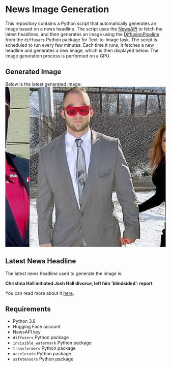 # News Image Generation
This repository contains a Python script that automatically generates an image based on a news headline. The script uses the [NewsAPI](https://newsapi.org/) to fetch the latest headlines, and then generates an image using the [DiffusionPipeline](https://github.com/huggingface/diffusers) from the `diffusers` Python package for Text-to-Image task.
The script is scheduled to run every few minutes. Each time it runs, it fetches a new headline and generates a new image, which is then displayed below. The image generation process is performed on a GPU.

## Generated Image
Below is the latest generated image:
![Generated Image](image.png)

## Latest News Headline
The latest news headline used to generate the image is:

**Christina Hall initiated Josh Hall divorce, left him ‘blindsided’: report**

You can read more about it [here](https://news.google.com/rss/articles/CBMitgFBVV95cUxNa2RrT241cHl5ZVMxcGhYUDc0R2RwSGt2TzZ5UlE0Uy04TGR3MnloNkxWYk1XQnMzNXNOY0RvaTBRWUtCNm5UdlR4dzd5UExaV1JPRW9KMUpNSk9JaVRPZ0NMT0VSUHZvS2RWaHZlM2lZWlFsTWpCVk9jQnVqU0VDNnhXVEdSTTJwbXFUUUVscHVpZzdfa09RQ011QU90amhEZ0lzendwZXlSaVlWcEhyMzZLSGJlZw?oc=5).

## Requirements
- Python 3.8
- Hugging Face account
- NewsAPI key
- `diffusers` Python package
- `invisible_watermark` Python package
- `transformers` Python package
- `accelerate` Python package
- `safetensors` Python package
